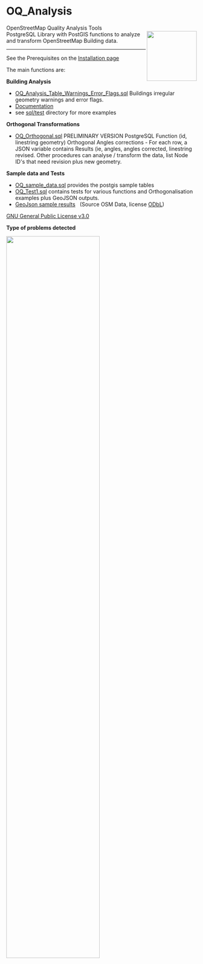 # OQ_Analysis
OpenStreetMap Quality Analysis Tools         
<img align="right" width="132" height="132" src="img/OQi_132.png">
PostgreSQL Library with PostGIS functions to analyze and transform OpenStreetMap Building data. 

------------------------------------------------------------------------------------------------

See the Prerequisites on the [Installation page](docs/Installation.md)

The main functions are:

**Building Analysis** 

- [OQ_Analysis_Table_Warnings_Error_Flags.sql](sql/Analysis/OQ_Analysis_Table_Warnings_Error_Flags.sql) Buildings irregular geometry warnings  and error flags.
- [Documentation](docs/OQ_Building_Analysis%20-%20Buildings%20Polygon%20errors%20and%20Geometry%20analysis.md)
- see [sql/test](sql/test) directory for more examples

**Orthogonal Transformations**

- [OQ_Orthogonal.sql](sql/Orthogonal/OQ_Orthogonal.sql) PRELIMINARY VERSION PostgreSQL Function (id, linestring geometry) Orthogonal Angles corrections - For each row, a JSON variable contains Results (ie, angles, angles corrected, linestring revised. Other procedures can analyse / transform the data, list Node ID's that need revision plus new geometry.

**Sample data and Tests**

- [OQ_sample_data.sql](sql/test/OQ_Sample_Data.sql) provides the postgis sample tables
- [OQ_Test1.sql](sql/test/OQ_Test1.sql) contains tests for various functions and Orthogonalisation examples plus GeoJSON outputs.
- [GeoJson sample results](sql/test/geojson) &nbsp; (Source OSM Data, license [ODbL](https://www.openstreetmap.org/copyright))


[GNU General Public License v3.0](LICENSE)

**Type of problems detected**

<img align="left" width="70%" src="img/OQ-Analysis-Detects-Geometry-problems.png">



